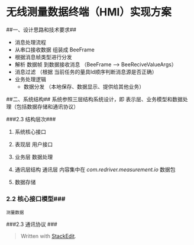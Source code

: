 无线测量数据终端（HMI）实现方案
===============================
##一、设计思路和技术要求##

- 消息处理流程
 - 从串口接收数据 组装成 BeeFrame
 - 根据消息帧类型进行分发
 - 解析 数据帧 到数据接收消息 （BeeFrame  --> BeeReciveValueArgs）
 - 消息过滤 （根据 当前任务的量具Id顺序判断消息源是否正确）
 - 业务处理逻辑
     - 数据分发 （本地保存、数据显示、提供给其他业务）

##二、系统结构##
  系统参照三层结构系统设计，即 表示层、业务模型和数据处理（包括数据存储和通讯协议）
  
###2.3 结构层次###
 1. 系统核心接口

 1. 表现层 用户接口

 2. 业务层 数据处理

 3. 通讯层结构
    通讯层 内容集中在 *com.redriver.measurement.io* 数据包

 4. 数据存储
    
 
### 2.2 核心接口模型###
    测量数据
###2.3 通讯协议 ###


> Written with [StackEdit](https://stackedit.io/).